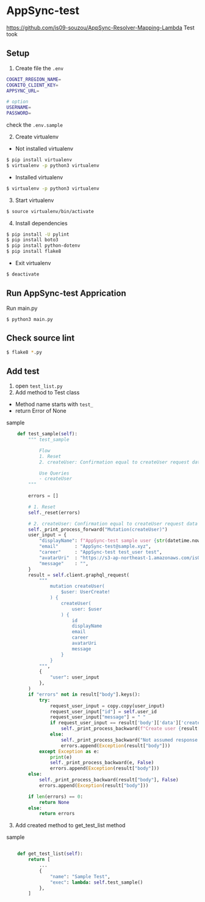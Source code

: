 # AppSync-test
https://github.com/is09-souzou/AppSync-Resolver-Mapping-Lambda
Test took

## Setup

1. Create file the `.env`

```sh
COGNIT_RREGION_NAME=
COGNITO_CLIENT_KEY=
APPSYNC_URL=

# option
USERNAME=
PASSWORD=
```

check the `.env.sample`

2. Create virtualenv

- Not installed virtualenv

```bash
$ pip install virtualenv
$ virtualenv -p python3 virtualenv
```

- Installed virtualenv
```bash
$ virtualenv -p python3 virtualenv
```

3. Start virtualenv

```bash
$ source virtualenv/bin/activate
```

4. Install dependencies

```bash
$ pip install -U pylint
$ pip install boto3
$ pip install python-dotenv
$ pip install flake8
```

- Exit virtualenv
```bash
$ deactivate
```

## Run AppSync-test Apprication

Run main.py
```
$ python3 main.py
```

## Check source lint
```bash
$ flake8 *.py
```

## Add test
1. open `test_list.py`
2. Add method to Test class
- Method name starts with `test_`
- return Error of None

sample
```python
    def test_sample(self):
        """ test_sample

            Flow
            1. Reset
            2. createUser: Confirmation equal to createUser request data

            Use Queries
            - createUser
        """
    
        errors = []

        # 1. Reset
        self._reset(errors)

        # 2. createUser: Confirmation equal to createUser request data
        self._print_process_forward("Mutation(createUser)")
        user_input = {
            "displayName": f"AppSync-test sample user {str(datetime.now())}",
            "email"      : "AppSync-test@sample.xyz",
            "career"     : "AppSync-test test_user test",
            "avatarUri"  : "https://s3-ap-northeast-1.amazonaws.com/is09-portal-image/system/broken-image.png",
            "message"    : "",
        }
        result = self.client.graphql_request(
            """
                mutation createUser(
                    $user: UserCreate!
                ) {
                    createUser(
                        user: $user
                    ) {
                        id
                        displayName
                        email
                        career
                        avatarUri
                        message
                    }
                }
            """,
            {
                "user": user_input
            },
        )
        if "errors" not in result["body"].keys():
            try:
                request_user_input = copy.copy(user_input)
                request_user_input["id"] = self.user_id
                request_user_input["message"] = " "
                if request_user_input == result['body']['data']['createUser']:
                    self._print_process_backward(f"Create user {result['body']['data']['createUser']['id']}", True)
                else:
                    self._print_process_backward("Not assumed response value", False)
                    errors.append(Exception(result["body"]))
            except Exception as e:
                print(e)
                self._print_process_backward(e, False)
                errors.append(Exception(result["body"]))
        else:
            self._print_process_backward(result["body"], False)
            errors.append(Exception(result["body"]))

        if len(errors) == 0:
            return None
        else:
            return errors
```

3. Add created method to get_test_list method

sample
```python

    def get_test_list(self):
        return [
            ...
            {
                "name": "Sample Test",
                "exec": lambda: self.test_sample()
            },
        ]
```
